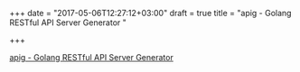 +++
date = "2017-05-06T12:27:12+03:00"
draft = true
title = "apig - Golang RESTful API Server Generator "

+++

<p><a href="https://t.co/dE8kkGAl7t">apig - Golang RESTful API Server Generator </a></p>